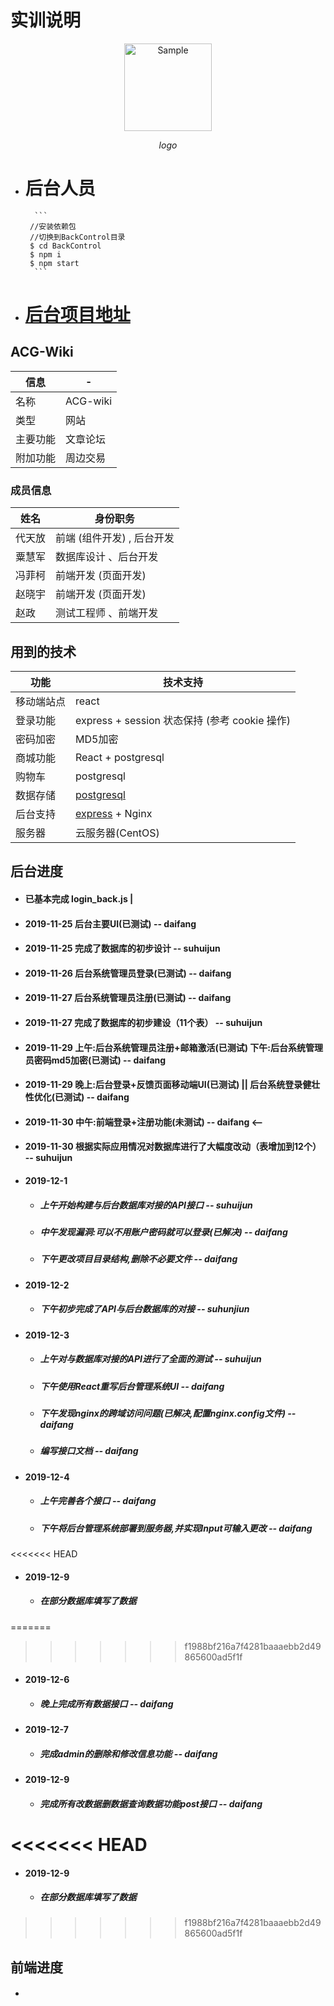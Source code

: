 ﻿# 实训说明
<div style='text-align:center'>
	<img src="https://github.com/daifang/H5-App/blob/master/img/Logo-%E5%A4%A7.png" alt="Sample"  width="140" height="140" />
	<p>
		<em>logo</em>
	</p>
</div>

* # 后台人员
        ```
       //安装依赖包
       //切换到BackControl目录
       $ cd BackControl
       $ npm i 
       $ npm start
        ```
* # [后台项目地址]()
## ACG-Wiki
信息|-
-|-
名称|ACG-wiki
类型|网站
主要功能|文章论坛
附加功能|周边交易

### 成员信息
姓名|身份职务
-|-
代天放|前端 (组件开发) , 后台开发
粟慧军|数据库设计 、后台开发
冯菲柯|前端开发 (页面开发)
赵晓宇|前端开发 (页面开发)
赵政|测试工程师 、前端开发

## 用到的技术 
 
功能|技术支持 
-|- 
移动端站点|react
登录功能|express + session 状态保持 (参考 cookie 操作) 
密码加密|MD5加密
商城功能|React + postgresql 
购物车|postgresql 
数据存储|[postgresql](https://www.runoob.com/postgresql/postgresql-tutorial.html) 
后台支持|[express](http://www.expressjs.com.cn/guide/routing.html) + Nginx
服务器|云服务器(CentOS) 


## 后台进度
* #### 已基本完成 login_back.js |
* #### 2019-11-25 后台主要UI(已测试) -- daifang
* #### 2019-11-25 完成了数据库的初步设计 -- suhuijun
* #### 2019-11-26 后台系统管理员登录(已测试) -- daifang
* #### 2019-11-27 后台系统管理员注册(已测试) -- daifang
* #### 2019-11-27 完成了数据库的初步建设（11个表） -- suhuijun
* #### 2019-11-29 上午:后台系统管理员注册+邮箱激活(已测试) 下午:后台系统管理员密码md5加密(已测试) -- daifang
* #### 2019-11-29 晚上:后台登录+反馈页面移动端UI(已测试) || 后台系统登录健壮性优化(已测试) -- daifang 
* #### 2019-11-30 中午:前端登录+注册功能(未测试) -- daifang   <--
* #### 2019-11-30 根据实际应用情况对数据库进行了大幅度改动（表增加到12个） -- suhuijun
* #### 2019-12-1  
    * ##### 上午开始构建与后台数据库对接的API接口 -- suhuijun
    * ##### 中午发现漏洞:可以不用账户密码就可以登录(已解决) -- daifang 
    * ##### 下午更改项目目录结构,删除不必要文件 -- daifang 
* #### 2019-12-2
    * ##### 下午初步完成了API与后台数据库的对接 -- suhunjiun
* #### 2019-12-3
    * ##### 上午对与数据库对接的API进行了全面的测试 -- suhuijun
    * ##### 下午使用React重写后台管理系统UI -- daifang
    * ##### 下午发现nginx的跨域访问问题(已解决,配置nginx.config文件) -- daifang
    * ##### 编写接口文档 -- daifang
* #### 2019-12-4
	* ##### 上午完善各个接口 -- daifang
	* ##### 下午将后台管理系统部署到服务器,并实现Input可输入更改 -- daifang
<<<<<<< HEAD
* #### 2019-12-9
    * ##### 在部分数据库填写了数据
=======
>>>>>>> f1988bf216a7f4281baaaebb2d49865600ad5f1f
* #### 2019-12-6
    * ##### 晚上完成所有数据接口 -- daifang
* #### 2019-12-7
    * ##### 完成admin的删除和修改信息功能 -- daifang
* #### 2019-12-9
    * ##### 完成所有改数据删数据查询数据功能post接口 -- daifang
<<<<<<< HEAD
=======
* #### 2019-12-9
    * ##### 在部分数据库填写了数据
>>>>>>> f1988bf216a7f4281baaaebb2d49865600ad5f1f
## 前端进度

* #### 